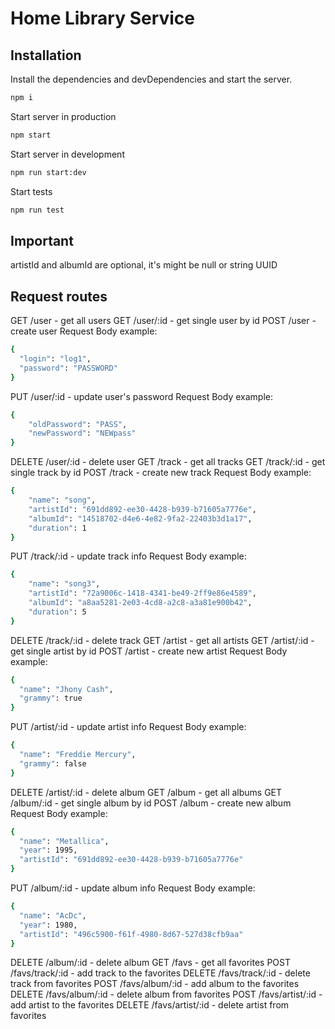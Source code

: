 # Home Library Service

## Installation

Install the dependencies and devDependencies and start the server.

```sh
npm i
```

Start server in production

```sh
npm start
```

Start server in development

```sh
npm run start:dev
```

Start tests

```sh
npm run test
```

## Important

artistId and albumId are optional, it's might be null or string UUID

## Request routes

GET /user - get all users
GET /user/:id - get single user by id
POST /user - create user
Request Body example:

```sh
{
  "login": "log1",
  "password": "PASSWORD"
}
```

PUT /user/:id - update user's password
Request Body example:

```sh
{
    "oldPassword": "PASS",
    "newPassword": "NEWpass"
}
```

DELETE /user/:id - delete user
GET /track - get all tracks
GET /track/:id - get single track by id
POST /track - create new track
Request Body example:

```sh
{
    "name": "song",
    "artistId": "691dd892-ee30-4428-b939-b71605a7776e",
    "albumId": "14518702-d4e6-4e82-9fa2-22403b3d1a17",
    "duration": 1
}
```

PUT /track/:id - update track info
Request Body example:

```sh
{
    "name": "song3",
    "artistId": "72a9006c-1418-4341-be49-2ff9e86e4589",
    "albumId": "a8aa5281-2e03-4cd8-a2c8-a3a81e900b42",
    "duration": 5
}
```

DELETE /track/:id - delete track
GET /artist - get all artists
GET /artist/:id - get single artist by id
POST /artist - create new artist
Request Body example:

```sh
{
  "name": "Jhony Cash",
  "grammy": true
}
```

PUT /artist/:id - update artist info
Request Body example:

```sh
{
  "name": "Freddie Mercury",
  "grammy": false
}
```

DELETE /artist/:id - delete album
GET /album - get all albums
GET /album/:id - get single album by id
POST /album - create new album
Request Body example:

```sh
{
  "name": "Metallica",
  "year": 1995,
  "artistId": "691dd892-ee30-4428-b939-b71605a7776e"
}
```

PUT /album/:id - update album info
Request Body example:

```sh
{
  "name": "AcDc",
  "year": 1980,
  "artistId": "496c5900-f61f-4980-8d67-527d38cfb9aa"
}
```

DELETE /album/:id - delete album
GET /favs - get all favorites
POST /favs/track/:id - add track to the favorites
DELETE /favs/track/:id - delete track from favorites
POST /favs/album/:id - add album to the favorites
DELETE /favs/album/:id - delete album from favorites
POST /favs/artist/:id - add artist to the favorites
DELETE /favs/artist/:id - delete artist from favorites
